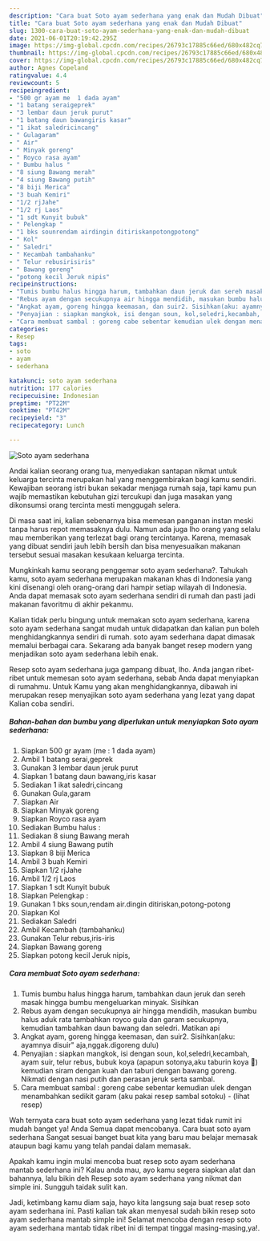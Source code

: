 ```yaml
---
description: "Cara buat Soto ayam sederhana yang enak dan Mudah Dibuat"
title: "Cara buat Soto ayam sederhana yang enak dan Mudah Dibuat"
slug: 1300-cara-buat-soto-ayam-sederhana-yang-enak-dan-mudah-dibuat
date: 2021-06-01T20:19:42.295Z
image: https://img-global.cpcdn.com/recipes/26793c17885c66ed/680x482cq70/soto-ayam-sederhana-foto-resep-utama.jpg
thumbnail: https://img-global.cpcdn.com/recipes/26793c17885c66ed/680x482cq70/soto-ayam-sederhana-foto-resep-utama.jpg
cover: https://img-global.cpcdn.com/recipes/26793c17885c66ed/680x482cq70/soto-ayam-sederhana-foto-resep-utama.jpg
author: Agnes Copeland
ratingvalue: 4.4
reviewcount: 5
recipeingredient:
- "500 gr ayam me  1 dada ayam"
- "1 batang seraigeprek"
- "3 lembar daun jeruk purut"
- "1 batang daun bawangiris kasar"
- "1 ikat saledricincang"
- " Gulagaram"
- " Air"
- " Minyak goreng"
- " Royco rasa ayam"
- " Bumbu halus "
- "8 siung Bawang merah"
- "4 siung Bawang putih"
- "8 biji Merica"
- "3 buah Kemiri"
- "1/2 rjJahe"
- "1/2 rj Laos"
- "1 sdt Kunyit bubuk"
- " Pelengkap "
- "1 bks sounrendam airdingin ditiriskanpotongpotong"
- " Kol"
- " Saledri"
- " Kecambah tambahanku"
- " Telur rebusirisiris"
- " Bawang goreng"
- "potong kecil Jeruk nipis"
recipeinstructions:
- "Tumis bumbu halus hingga harum, tambahkan daun jeruk dan sereh masak hingga bumbu mengeluarkan minyak. Sisihkan"
- "Rebus ayam dengan secukupnya air hingga mendidih, masukan bumbu halus aduk rata tambahkan royco gula dan garam secukupnya, kemudian tambahkan daun bawang dan seledri. Matikan api"
- "Angkat ayam, goreng hingga keemasan, dan suir2. Sisihkan(aku: ayamnya disuir&#34; aja,nggak.digoreng dulu)"
- "Penyajian : siapkan mangkok, isi dengan soun, kol,seledri,kecambah, ayam suir, telur rebus, bubuk koya (apapun sotonya,aku taburin koya 🤣) kemudian siram dengan kuah dan taburi dengan bawang goreng. Nikmati dengan nasi putih dan perasan jeruk serta sambal."
- "Cara membuat sambal : goreng cabe sebentar kemudian ulek dengan menambahkan sedikit garam (aku pakai resep sambal sotoku)           (lihat resep)"
categories:
- Resep
tags:
- soto
- ayam
- sederhana

katakunci: soto ayam sederhana 
nutrition: 177 calories
recipecuisine: Indonesian
preptime: "PT22M"
cooktime: "PT42M"
recipeyield: "3"
recipecategory: Lunch

---
```



![Soto ayam sederhana](https://img-global.cpcdn.com/recipes/26793c17885c66ed/680x482cq70/soto-ayam-sederhana-foto-resep-utama.jpg)

Andai kalian seorang orang tua, menyediakan santapan nikmat untuk keluarga tercinta merupakan hal yang menggembirakan bagi kamu sendiri. Kewajiban seorang istri bukan sekadar menjaga rumah saja, tapi kamu pun wajib memastikan kebutuhan gizi tercukupi dan juga masakan yang dikonsumsi orang tercinta mesti menggugah selera.

Di masa  saat ini, kalian sebenarnya bisa memesan panganan instan meski tanpa harus repot memasaknya dulu. Namun ada juga lho orang yang selalu mau memberikan yang terlezat bagi orang tercintanya. Karena, memasak yang dibuat sendiri jauh lebih bersih dan bisa menyesuaikan makanan tersebut sesuai masakan kesukaan keluarga tercinta. 



Mungkinkah kamu seorang penggemar soto ayam sederhana?. Tahukah kamu, soto ayam sederhana merupakan makanan khas di Indonesia yang kini disenangi oleh orang-orang dari hampir setiap wilayah di Indonesia. Anda dapat memasak soto ayam sederhana sendiri di rumah dan pasti jadi makanan favoritmu di akhir pekanmu.

Kalian tidak perlu bingung untuk memakan soto ayam sederhana, karena soto ayam sederhana sangat mudah untuk didapatkan dan kalian pun boleh menghidangkannya sendiri di rumah. soto ayam sederhana dapat dimasak memalui berbagai cara. Sekarang ada banyak banget resep modern yang menjadikan soto ayam sederhana lebih enak.

Resep soto ayam sederhana juga gampang dibuat, lho. Anda jangan ribet-ribet untuk memesan soto ayam sederhana, sebab Anda dapat menyiapkan di rumahmu. Untuk Kamu yang akan menghidangkannya, dibawah ini merupakan resep menyajikan soto ayam sederhana yang lezat yang dapat Kalian coba sendiri.

<!--inarticleads1-->

##### Bahan-bahan dan bumbu yang diperlukan untuk menyiapkan Soto ayam sederhana:

1. Siapkan 500 gr ayam (me : 1 dada ayam)
1. Ambil 1 batang serai,geprek
1. Gunakan 3 lembar daun jeruk purut
1. Siapkan 1 batang daun bawang,iris kasar
1. Sediakan 1 ikat saledri,cincang
1. Gunakan  Gula,garam
1. Siapkan  Air
1. Siapkan  Minyak goreng
1. Siapkan  Royco rasa ayam
1. Sediakan  Bumbu halus :
1. Sediakan 8 siung Bawang merah
1. Ambil 4 siung Bawang putih
1. Siapkan 8 biji Merica
1. Ambil 3 buah Kemiri
1. Siapkan 1/2 rjJahe
1. Ambil 1/2 rj Laos
1. Siapkan 1 sdt Kunyit bubuk
1. Siapkan  Pelengkap :
1. Gunakan 1 bks soun,rendam air.dingin ditiriskan,potong-potong
1. Siapkan  Kol
1. Sediakan  Saledri
1. Ambil  Kecambah (tambahanku)
1. Gunakan  Telur rebus,iris-iris
1. Siapkan  Bawang goreng
1. Siapkan potong kecil Jeruk nipis,




<!--inarticleads2-->

##### Cara membuat Soto ayam sederhana:

1. Tumis bumbu halus hingga harum, tambahkan daun jeruk dan sereh masak hingga bumbu mengeluarkan minyak. Sisihkan
1. Rebus ayam dengan secukupnya air hingga mendidih, masukan bumbu halus aduk rata tambahkan royco gula dan garam secukupnya, kemudian tambahkan daun bawang dan seledri. Matikan api
1. Angkat ayam, goreng hingga keemasan, dan suir2. Sisihkan(aku: ayamnya disuir&#34; aja,nggak.digoreng dulu)
1. Penyajian : siapkan mangkok, isi dengan soun, kol,seledri,kecambah, ayam suir, telur rebus, bubuk koya (apapun sotonya,aku taburin koya 🤣) kemudian siram dengan kuah dan taburi dengan bawang goreng. Nikmati dengan nasi putih dan perasan jeruk serta sambal.
1. Cara membuat sambal : goreng cabe sebentar kemudian ulek dengan menambahkan sedikit garam (aku pakai resep sambal sotoku) -           (lihat resep)




Wah ternyata cara buat soto ayam sederhana yang lezat tidak rumit ini mudah banget ya! Anda Semua dapat mencobanya. Cara buat soto ayam sederhana Sangat sesuai banget buat kita yang baru mau belajar memasak ataupun bagi kamu yang telah pandai dalam memasak.

Apakah kamu ingin mulai mencoba buat resep soto ayam sederhana mantab sederhana ini? Kalau anda mau, ayo kamu segera siapkan alat dan bahannya, lalu bikin deh Resep soto ayam sederhana yang nikmat dan simple ini. Sungguh taidak sulit kan. 

Jadi, ketimbang kamu diam saja, hayo kita langsung saja buat resep soto ayam sederhana ini. Pasti kalian tak akan menyesal sudah bikin resep soto ayam sederhana mantab simple ini! Selamat mencoba dengan resep soto ayam sederhana mantab tidak ribet ini di tempat tinggal masing-masing,ya!.

